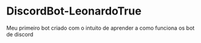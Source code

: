 # DiscordBot-LeonardoTrue
 Meu primeiro bot criado com o intuito de aprender a como funciona os bot de discord
